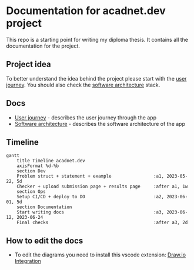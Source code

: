 # Documentation for acadnet.dev project
This repo is a starting point for writing my diploma thesis. It contains all the documentation for the project.

## Project idea
To better understand the idea behind the project please start with the [user journey](docs/user-journey.md). You should also check the [software architecture](docs/software-architecture.md) stack.

## Docs
* [User journey](docs/user-journey.md) - describes the user journey through the app
* [Software architecture](docs/software-architecture.md) - describes the software architecture of the app

## Timeline
```mermaid
gantt
    title Timeline acadnet.dev
    axisFormat %d-%b
    section Dev
    Problem struct + statement + example                :a1, 2023-05-22, 5d
    Checker + upload submission page + results page     :after a1, 1w
    section Ops
    Setup CI/CD + deploy to DO                          :a2, 2023-06-01, 5d
    section Documentation
    Start writing docs                                  :a3, 2023-06-12, 2023-06-24
    Final checks                                        :after a3, 2d
```

## How to edit the docs
* To edit the diagrams you need to install this vscode extension: [Draw.io Integration](https://marketplace.visualstudio.com/items?itemName=hediet.vscode-drawio)